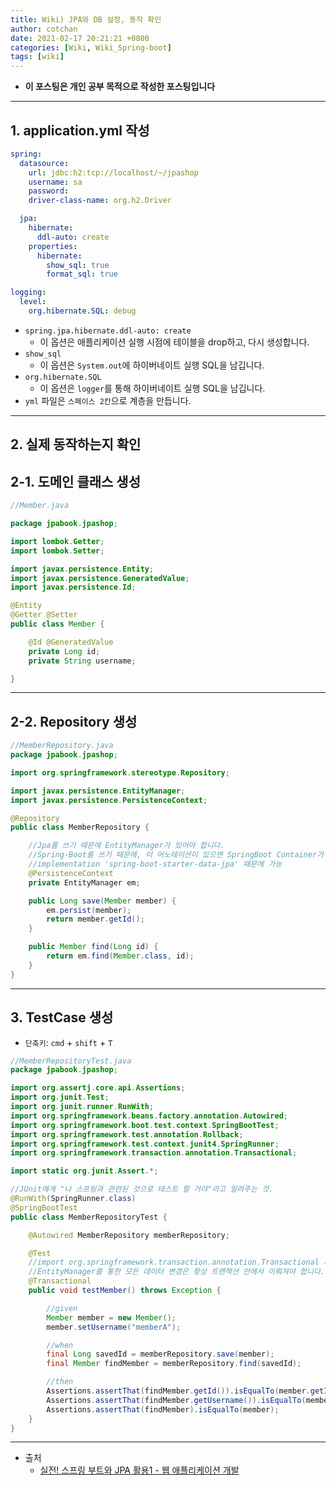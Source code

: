 ```yaml
---
title: Wiki) JPA와 DB 설정, 동작 확인
author: cotchan 
date: 2021-02-17 20:21:21 +0800 
categories: [Wiki, Wiki_Spring-boot]
tags: [wiki] 
---
```


+ **이 포스팅은 개인 공부 목적으로 작성한 포스팅입니다**

---

## 1. application.yml 작성

```yml
spring:
  datasource:
    url: jdbc:h2:tcp://localhost/~/jpashop
    username: sa
    password:
    driver-class-name: org.h2.Driver

  jpa:
    hibernate:
      ddl-auto: create
    properties:
      hibernate:
        show_sql: true
        format_sql: true

logging:
  level:
    org.hibernate.SQL: debug
```

+ `spring.jpa.hibernate.ddl-auto: create`
    + 이 옵션은 애플리케이션 실행 시점에 테이블을 drop하고, 다시 생성합니다.
+ `show_sql`
    + 이 옵션은 `System.out`에 하이버네이트 실행 SQL을 남깁니다.
+ `org.hibernate.SQL`
    + 이 옵션은 `logger`를 통해 하이버네이트 실행 SQL을 남깁니다.
+ `yml` 파일은 `스페이스 2칸`으로 계층을 만듭니다.

---

## 2. 실제 동작하는지 확인

## 2-1. 도메인 클래스 생성

```java
//Member.java

package jpabook.jpashop;

import lombok.Getter;
import lombok.Setter;

import javax.persistence.Entity;
import javax.persistence.GeneratedValue;
import javax.persistence.Id;

@Entity
@Getter @Setter
public class Member {

    @Id @GeneratedValue
    private Long id;
    private String username;

}

```
---

## 2-2. Repository 생성

```java
//MemberRepository.java
package jpabook.jpashop;

import org.springframework.stereotype.Repository;

import javax.persistence.EntityManager;
import javax.persistence.PersistenceContext;

@Repository
public class MemberRepository {

    //Jpa를 쓰기 때문에 EntityManager가 있어야 합니다.
    //Spring-Boot를 쓰기 때문에, 이 어노테이션이 있으면 SpringBoot Container가 매니저를 주입을 해줍니다.
    //implementation 'spring-boot-starter-data-jpa' 때문에 가능
    @PersistenceContext
    private EntityManager em;

    public Long save(Member member) {
        em.persist(member);
        return member.getId();
    }

    public Member find(Long id) {
        return em.find(Member.class, id);
    }
}
```

---

## 3. TestCase 생성

+ `단축키`: `cmd` + `shift` + `T`

```java
//MemberRepositoryTest.java
package jpabook.jpashop;

import org.assertj.core.api.Assertions;
import org.junit.Test;
import org.junit.runner.RunWith;
import org.springframework.beans.factory.annotation.Autowired;
import org.springframework.boot.test.context.SpringBootTest;
import org.springframework.test.annotation.Rollback;
import org.springframework.test.context.junit4.SpringRunner;
import org.springframework.transaction.annotation.Transactional;

import static org.junit.Assert.*;

//JUnit에게 "나 스프링과 관련된 것으로 테스트 할 거야"라고 알려주는 것.
@RunWith(SpringRunner.class)
@SpringBootTest
public class MemberRepositoryTest {

    @Autowired MemberRepository memberRepository;

    @Test
    //import org.springframework.transaction.annotation.Transactional 사용 권장
    //EntityManager를 통한 모든 데이터 변경은 항상 트랜잭션 안에서 이뤄져야 합니다.
    @Transactional
    public void testMember() throws Exception {

        //given
        Member member = new Member();
        member.setUsername("memberA");

        //when
        final Long savedId = memberRepository.save(member);
        final Member findMember = memberRepository.find(savedId);

        //then
        Assertions.assertThat(findMember.getId()).isEqualTo(member.getId());
        Assertions.assertThat(findMember.getUsername()).isEqualTo(member.getUsername());
        Assertions.assertThat(findMember).isEqualTo(member);
    }
}
```



---

+ 출처
    + [실전! 스프링 부트와 JPA 활용1 - 웹 애플리케이션 개발](https://www.inflearn.com/course/%EC%8A%A4%ED%94%84%EB%A7%81%EB%B6%80%ED%8A%B8-JPA-%ED%99%9C%EC%9A%A9-1/dashboard)
